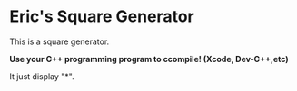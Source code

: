 # Eric's Square Generator

This is a square generator.

**Use your C++ programming program to ccompile! (Xcode, Dev-C++,etc)**

It just display "*".
